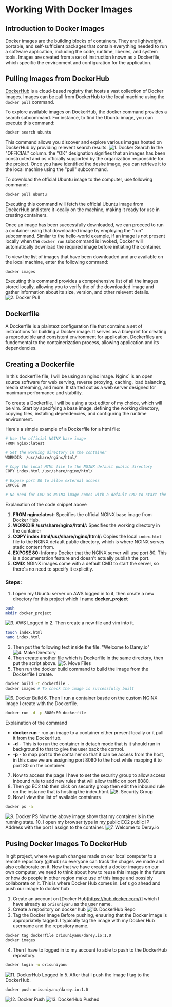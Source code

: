 # Working With Docker Images

## Introduction to Docker Images

Docker images are the building blocks of containers. They are lightweight, portable, and self-sufficient packages that contain everything needed to run a software application, including the code, runtime, liberies, and system tools. Images are created from a set of instruction known as a Dockerfile, which specific the environment and configuration for the application.

## Pulling Images from DockerHub

[DockerHub](https://hub.docker.com/) is a cloud-based registry that hosts a vast collection of Docker images. Images can be pull from DockerHub to the local machine using the `docker pull` command.

To explore available images on DockerHub, the docker command provides a search subcommand. For instance, to find the Ubuntu image, you can execute this command:
```bash
docker search ubuntu
```
This command allows you discover and explore various images hosted on DockerHub by providing relevent search results.
![1. Docker Search](./IMG/1.%20Docker%20Search.png)
In the "OFFICIAL" column. the "OK" designation signifies that an images has been constructed and os officially supported by the organization responsible for the project. Once you have identified the desire image, you can retrieve it to the local machine using the "pull" subcommand.

To download the official Ubuntu image to the computer, use following command:
```bash
docker pull ubuntu
```
Executing this command will fetch the official Ubuntu image from DockerHub and store it locally on the machine, making it ready for use in creating containers.

Once an image has been successfully downloaded, we can proceed to run a container using that downloaded image by employing the "run" subcommand. Similar to the hello-world example, if an image is not present locally when the `docker run` subcommand is invoked, Docker will automatically download the required image before initiating the container.

To view the list of images that have been downloaded and are available on the local machine, enter the following command:
```bash
docker images
```
Executing this command provides a comprehensive list of all the images stored locally, allowing you to verify the of the downloaded image and gather information about its size, version, and other relevent details.
![2. Docker Pull](./IMG/2.%20Docker%20Pull.png)

## Dockerfile
A Dockerfile is a plaintext configuration file that contains a set of instructions for building a Docker image. It serves as a blueprint for creating a reproducible and consistent environment for application. Dockerfiles are fundemental to the containerization process, allowing application and its dependencies.

## Creating a Dockerfile

In this dockerfile file, I will be using an nginx image. Nginx` is an open source software for web serving, reverse proxying, caching, load balancing, media streaming, and more. It started out as a web server designed for maximum performance and stability.

To create a Dockerfile, I will be using a text editor of my choice, which will be vim. Start by specifying a base image, defining the working directory, copying files, installing dependencies, and configuring the runtime environment. 

Here's a simple example of a Dockerfile for a html file: 

```bash
# Use the official NGINX base image
FROM nginx:latest

# Set the working directory in the container
WORKDIR  /usr/share/nginx/html/

# Copy the local HTML file to the NGINX default public directory
COPY index.html /usr/share/nginx/html/

# Expose port 80 to allow external access
EXPOSE 80

# No need for CMD as NGINX image comes with a default CMD to start the server
```
Explanation of the code snippet above 
1. **FROM nginx:latest:** Specifies the official NGINX base image from Docker Hub. 
2. **WORKDIR /usr/share/nginx/html/:** Specifies the working directory in the container 
3. **COPY index.html/usr/share/nginx/html/:** Copies the local `index.html` file to the NGINX default public directory, which is where NGINX serves static content from. 
4. **EXPOSE 80:** Informs Docker that the NGINX server will use port 80. This is a documentation feature and doesn't actually publish the port. 
5. **CMD:** NGINX images come with a default CMD to start the server, so there's no need to specify it explicitly.

### Steps:
1. I open my Ubuntu server on AWS logged in to it, then create a new directory for this project which I name **docker_project** 
```bash
bash
mkdir docker_project
```
![3. AWS Logged in](./IMG/3.%20AWS%20Logged%20in.png)
2. Then create a new file and vim into it.
```bash
touch index.html
nano index.html
```
3. Then put the following text inside the file.
"Welcome to Darey.io"
![4. Make Directory](./IMG/4.%20Make%20Directory.png)
4. Then create another file which is Dockerfile in the same directory, then put the script above.
![5. Move Files](./IMG/5.%20Move%20Files.png)
5. Then run the docker build command to build the image from the Dockerfile I create.
```bash
docker build -t dockerfile .
docker images # To check the image is successfully built
```
![6. Docker Build](./IMG/6.%20Docker%20Build.png)
6. Then I run a container basde on the custom NGINX image I create with the Dockerfile.
```bash
docker run -d -p 8080:80 dockerfile
```
Explaination of the command

- **docker run** - run an image to a container either present locally or it pull it from the DockerHub.
- **-d** - This is to run the container in detach mode that is it should run in background to that to give the user back the control.
- **-p** - to map port to the container so that it can be access from the host, in this case we are assigning port 8080 to the host while mapping it to port 80 on the container.
7. Now to access the page I have to set the security group to allow access inbound rule to add new rules that will allow traffic on port 8080.
8. Then go EC2 tab then click on security group then edit the inbound rule on the instance that is hosting the index.html.
![8. Security Group](./IMG/8.%20Security%20Group.png
)
9. Now I view the list of available containers
```bash
docker ps -a
```
![9. Docker PS](./IMG/9.%20Docker%20PS.png)
Now the above image show that my container is in the running state.
10. I open my browser type in my public EC2 public IP Address with the port I assign to the container.
![7. Welcome to Deray.io](./IMG/7.%20Welcome%20to%20Deray.io.png)

## Pusing Docker Images To DockerHub
In git project, where we push changes made on our local computer to a remote repository (github) so everyone can track the chages we made and also collaborate on it. Now that we have created a docker images on our own computer, we need to think about how to reuse this image in the future or how do people in other region make use of this image and possibly collaborate on it. This is where Docker Hub comes in. Let's go ahead and push our image to docker hub 
1. Create an account on [Docker Hub(https://hub.docker.com/)] which I have already as `orisuniyanu` as the user name. 
2. Create a repository on docker hub 
![10. DockerHub Repo](./IMG/10.%20DockerHub%20Repo.png)
3. Tag the Docker Image Before pushing, ensuring that the Docker image is appropriately tagged. I typically tag the image with my Docker Hub username and the repository name.
```bash
docker tag dockerfile orisuniyanu/darey.io:1.0
docker images
```
4. Then I have to logged in to my account to able to push to the DockerHub repository.
```bash 
docker login -u orisuniyanu
```
![11. DockerHub Logged In](./IMG/11.%20DockerHub%20Logged%20In.png)
5. After that I push the image I tag to the DockerHub.
```bash
docker push orisuniyanu/darey.io:1.0
```
![12. Docker Push](./IMG/12.%20Docker%20Push.png)
![13. DockerHub Pushed](./IMG/13.%20DockerHub%20Pushed.png)

